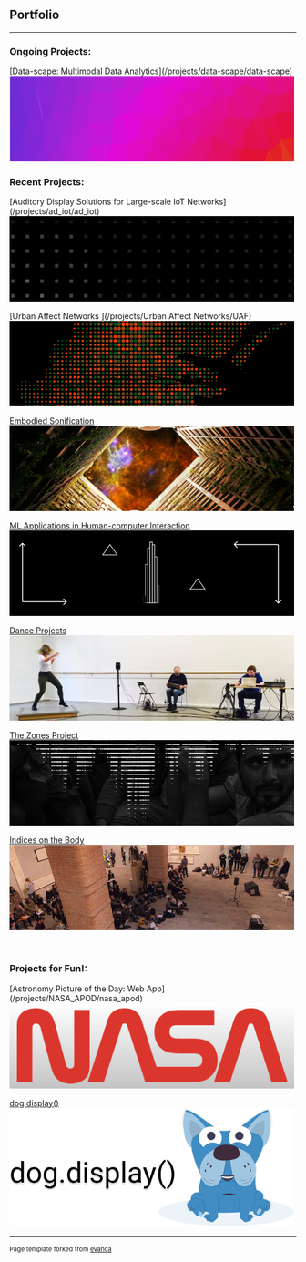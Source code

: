 ## Portfolio
<!-- //Use some ahref tags to make the images link across to the pages also -->

---
<h3>Ongoing Projects: </h3>
[Data-scape: Multimodal Data Analytics](/projects/data-scape/data-scape)<br />
<a href="/projects/data-scape/data-scape">
<img src="images/tabs/dsTab.png?raw=true"/>
</a>

<h3>Recent Projects: </h3>
[Auditory Display Solutions for Large-scale IoT Networks](/projects/ad_iot/ad_iot)<br />
<a href="/projects/ad_iot/ad_iot">
<img src="images/tabs/ADIOTtab3.png?raw=true"/>
</a>

[Urban Affect Networks ](/projects/Urban Affect Networks/UAF)<br />
<a href="/projects/Urban Affect Networks/UAF">
<img src="images/tabs/DATAtab.png?raw=true"/>
</a>

[Embodied Sonification](/projects/embodied_sonification/embodied_sonification)<br />
<a href="/projects/embodied_sonification/embodied_sonification">
<img src="images/tabs/HCtab.png?raw=true"/>
</a>

[ML Applications in Human-computer Interaction](/projects/ML_HCI/ML_HCI)<br />
<a href="/projects/ML_HCI/ML_HCI">
<img src="images/tabs/GEStab.png?raw=true"/>
</a>

[Dance Projects](/projects/dance/dance)<br />
<a href="/projects/dance/dance">
<img src="images/tabs/DANCEtab.png?raw=true"/>
</a>

[The Zones Project](/projects/zones/zones)<br />
<a href="/projects/zones/zones">
<img src="images/tabs/ZNStab.jpg?raw=true"/>
</a>

[Indices on the Body](/projects/indices/indices_audio)<br />
<a href="/projects/indices/indices_audio">
<img src="images/tabs/JLNtab.png?raw=true"/>
</a>

<br />
<h3>Projects for Fun!: </h3>
[Astronomy Picture of the Day: Web App](/projects/NASA_APOD/nasa_apod)<br />
<a href="/projects/NASA_APOD/nasa_apod">
<img src="images/tabs/nasaTab2.png?raw=true"/>
</a>

[dog.display()](/projects/dog-display/dog_display)<br />
<a href="/projects/dog-display/dog_display">
<img src="images/tabs/dogTab.png?raw=true"/>
</a>


---
<p style="font-size:11px">Page template forked from <a href="https://github.com/evanca/quick-portfolio">evanca</a></p>
<!-- Remove above link if you don't want to attibute -->

<!--
---
[Sound, Music & Audio Production](/projects/Music/music)
<img src="images/tabs/STRtab.png?raw=true"/>
-->
